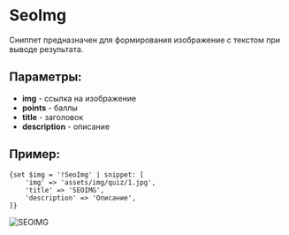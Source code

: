 # SeoImg

Сниппет предназначен для формирования изображение с текстом при выводе результата.

## Параметры:

- **img** - ссылка на изображение
- **points** - баллы
- **title** - заголовок
- **description** - описание

## Пример:

```fenom
{set $img = '!SeoImg' | snippet: [
    'img' => 'assets/img/quiz/1.jpg',
    'title' => 'SEOIMG',
    'description' => 'Описание',
]}
```

![SEOIMG](https://file.modx.pro/files/b/2/7/b27da551764eab74ab332402354b3a98.png)
